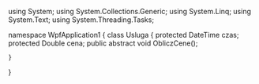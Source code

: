 using System;
using System.Collections.Generic;
using System.Linq;
using System.Text;
using System.Threading.Tasks;

namespace WpfApplication1
{
    class Usluga
    {
        protected DateTime czas;
        protected Double cena;
        public abstract void ObliczCene();
        
    }
}
